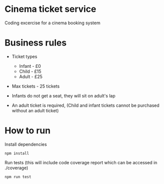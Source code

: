 # Cinema ticket service 

Coding excercise for a cinema booking system


# Business rules 
- Ticket types
    - Infant - £0
    - Child - £15
    - Adult - £25

- Max tickets - 25 tickets

- Infants do not get a seat, they will sit on adult's lap
- An adult ticket is required, (Child and infant tickets cannot be purchased without an adult ticket)

# How to run

Install dependencies

```shell
npm install
```

Run tests (this will include code coverage report which can be accessed in ./coverage)

```shell
npm run test
```
